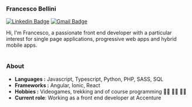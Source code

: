 ### Francesco Bellini
[![Linkedin Badge](https://img.shields.io/badge/-Francesco_Bellini-blue?style=flat-square&logo=Linkedin&logoColor=white&link=https://www.linkedin.com/in/francescobellini92//)](https://www.linkedin.com/in/francescobellini92/) [![Gmail Badge](https://img.shields.io/badge/-francescobellini92@gmail.com-c14438?style=flat-square&logo=Gmail&logoColor=white&link=mailto:francescobellini92@gmail.com)](mailto:francescobellini92@gmail.com)


Hi, I'm Francesco, a passionate front end developer with a particular interest for single page applications, progressive web apps and hybrid mobile apps.

#

### About
-  **Languages :** Javascript, Typescript, Python, PHP, SASS, SQL
-  **Frameworks :** Angular, Ionic, React
-  **Hobbies :** Videogames, trekking and of course programming :man_technologist: :man_technologist: :man_technologist:
-  **Current role**: Working as a front end developer at Accenture


 
